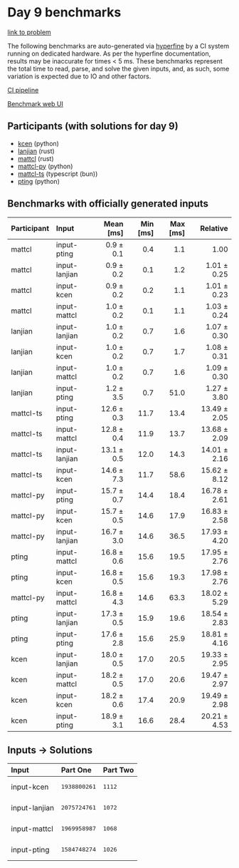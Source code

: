 # Day 9 benchmarks

[link to problem](https://adventofcode.com/2023/day/9)

The following benchmarks are auto-generated via
[hyperfine](https://github.com/sharkdp/hyperfine) by a CI system running on
dedicated hardware. As per the hyperfine documentation, results may be
inaccurate for times < 5 ms. These benchmarks represent the total time to read,
parse, and solve the given inputs, and, as such, some variation is expected due
to IO and other factors.

[CI pipeline](http://ci.papercode.net:8080/teams/main/pipelines/aoc2023)

[Benchmark web UI](https://aoc.ancalagon.black)


## Participants (with solutions for day 9)

- [kcen](https://github.com/kcen/aoc2023) (python)
- [lanjian](https://github.com/lanjian/aoc-2023) (rust)
- [mattcl](https://github.com/mattcl/aoc2023) (rust)
- [mattcl-py](https://github.com/mattcl/aoc2023-py) (python)
- [mattcl-ts](https://github.com/mattcl/aoc2023-js) (typescript (bun))
- [pting](https://github.com/pting/aoc2023) (python)


## Benchmarks with officially generated inputs

| Participant | Input | Mean [ms] | Min [ms] | Max [ms] | Relative |
|:---|:---|---:|---:|---:|---:|
| mattcl | input-pting | 0.9 ± 0.1 | 0.4 | 1.1 | 1.00 |
| mattcl | input-lanjian | 0.9 ± 0.2 | 0.1 | 1.2 | 1.01 ± 0.25 |
| mattcl | input-kcen | 0.9 ± 0.2 | 0.2 | 1.1 | 1.01 ± 0.23 |
| mattcl | input-mattcl | 1.0 ± 0.2 | 0.1 | 1.1 | 1.03 ± 0.24 |
| lanjian | input-lanjian | 1.0 ± 0.2 | 0.7 | 1.6 | 1.07 ± 0.30 |
| lanjian | input-kcen | 1.0 ± 0.2 | 0.7 | 1.7 | 1.08 ± 0.31 |
| lanjian | input-mattcl | 1.0 ± 0.2 | 0.7 | 1.6 | 1.09 ± 0.30 |
| lanjian | input-pting | 1.2 ± 3.5 | 0.7 | 51.0 | 1.27 ± 3.80 |
| mattcl-ts | input-pting | 12.6 ± 0.3 | 11.7 | 13.4 | 13.49 ± 2.05 |
| mattcl-ts | input-mattcl | 12.8 ± 0.4 | 11.9 | 13.7 | 13.68 ± 2.09 |
| mattcl-ts | input-lanjian | 13.1 ± 0.5 | 12.0 | 14.3 | 14.01 ± 2.16 |
| mattcl-ts | input-kcen | 14.6 ± 7.3 | 11.7 | 58.6 | 15.62 ± 8.12 |
| mattcl-py | input-pting | 15.7 ± 0.7 | 14.4 | 18.4 | 16.78 ± 2.61 |
| mattcl-py | input-kcen | 15.7 ± 0.5 | 14.6 | 17.9 | 16.83 ± 2.58 |
| mattcl-py | input-lanjian | 16.7 ± 3.0 | 14.6 | 36.5 | 17.93 ± 4.20 |
| pting | input-mattcl | 16.8 ± 0.6 | 15.6 | 19.5 | 17.95 ± 2.76 |
| pting | input-kcen | 16.8 ± 0.5 | 15.6 | 19.3 | 17.98 ± 2.76 |
| mattcl-py | input-mattcl | 16.8 ± 4.3 | 14.6 | 63.3 | 18.02 ± 5.29 |
| pting | input-lanjian | 17.3 ± 0.5 | 15.9 | 19.6 | 18.54 ± 2.83 |
| pting | input-pting | 17.6 ± 2.8 | 15.6 | 25.9 | 18.81 ± 4.16 |
| kcen | input-lanjian | 18.0 ± 0.5 | 17.0 | 20.5 | 19.33 ± 2.95 |
| kcen | input-mattcl | 18.2 ± 0.5 | 17.0 | 20.6 | 19.47 ± 2.97 |
| kcen | input-kcen | 18.2 ± 0.6 | 17.4 | 20.9 | 19.49 ± 2.98 |
| kcen | input-pting | 18.9 ± 3.1 | 16.6 | 28.4 | 20.21 ± 4.53 |


## Inputs -> Solutions

| Input | Part One | Part Two |
|:---|:---|:---|
|input-kcen|<pre>1938800261</pre>|<pre>1112</pre>|
|input-lanjian|<pre>2075724761</pre>|<pre>1072</pre>|
|input-mattcl|<pre>1969958987</pre>|<pre>1068</pre>|
|input-pting|<pre>1584748274</pre>|<pre>1026</pre>|